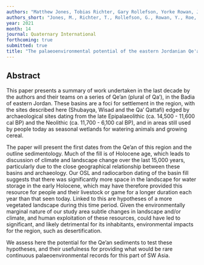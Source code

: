 ```yaml
---
authors: "Matthew Jones, Tobias Richter, Gary Rollefson, Yorke Rowan, Joe Roe, Phillip Toms, Alexander Wasse, Haroon Ikram, Matthew Williams, Ahmad AlShdaifat, and Wesam Esaid"
authors_short: "Jones, M., Richter, T., Rollefson, G., Rowan, Y., Roe, J., Toms, P., Wasse, A., Ikram, H., Williams, M., AlShdaifat, A., & Esaid, W."
year: 2021
month: 14
journal: Quaternary International
forthcoming: true
submitted: true
title: "The palaeoenvironmental potential of the eastern Jordanian Qe'an"
---
```


## Abstract

This paper presents a summary of work undertaken in the last decade by the authors and their teams on a series of Qe’an (plural of Qa’), in the Badia of eastern Jordan.  These basins are a foci for settlement in the region, with the sites described here (Shubayqa, Wisad and the Qa’ Qattafi) edged by archaeological sites dating from the late Epipalaeolithic (ca. 14,500 - 11,600 cal BP) and the Neolithic (ca. 11,700 - 6,100 cal BP), and in areas still used by people today as seasonal wetlands for watering animals and growing cereal.

The paper will present the first dates from the Qe’an of this region and the outline sedimentology. Much of the fill is of Holocene age, which leads to discussion of climate and landscape change over the last 15,000 years, particularly due to the close geographical relationship between these basins and archaeology. Our OSL and radiocarbon dating of the basin fill suggests that there was significantly more space in the landscape for water storage in the early Holocene, which may have therefore provided this resource for people and their livestock or game for a longer duration each year than that seen today. Linked to this are hypotheses of a more vegetated landscape during this time period. Given the environmentally marginal nature of our study area subtle changes in landscape and/or climate, and human exploitation of these resources, could have led to significant, and likely detrimental for its inhabitants, environmental impacts for the region, such as desertification.

We assess here the potential for the Qe’an sediments to test these hypotheses, and their usefulness for providing what would be rare continuous palaeoenvironmental records for this part of SW Asia.
